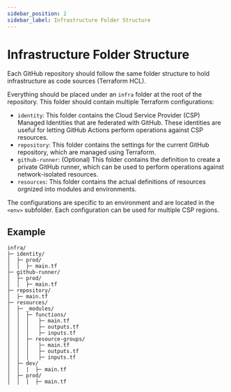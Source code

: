 ```yaml
---
sidebar_position: 2
sidebar_label: Infrastructure Folder Structure
---
```


# Infrastructure Folder Structure

Each GitHub repository should follow the same folder structure to hold
infrastructure as code sources (Terraform HCL).

Everything should be placed under an `infra` folder at the root of the
repository. This folder should contain multiple Terraform configurations:

- `identity`: This folder contains the Cloud Service Provider (CSP) Managed
  Identities that are federated with GitHub. These identities are useful for
  letting GitHub Actions perform operations against CSP resources.
- `repository`: This folder contains the settings for the current GitHub
  repository, which are managed using Terraform.
- `github-runner`: (Optional) This folder contains the definition to create a
  private GitHub runner, which can be used to perform operations against
  network-isolated resources.
- `resources`: This folder contains the actual definitions of resources orgnized
  into modules and environments.

The configurations are specific to an environment and are located in the `<env>`
subfolder. Each configuration can be used for multiple CSP regions.

## Example

```
infra/
├─ identity/
│  ├─ prod/
│  │  ├─ main.tf
├─ github-runner/
│  ├─ prod/
│  │  ├─ main.tf
├─ repository/
│  ├─ main.tf
├─ resources/
│  ├─ _modules/
│  │  ├─ functions/
│  │  │   ├─ main.tf
│  │  │   ├─ outputs.tf
│  │  │   ├─ inputs.tf
│  │  ├─ resource-groups/
│  │  │   ├─ main.tf
│  │  │   ├─ outputs.tf
│  │  │   ├─ inputs.tf
│  ├─ dev/
│  │  |  ├─ main.tf
│  ├─ prod/
│  │  |  ├─ main.tf
```
